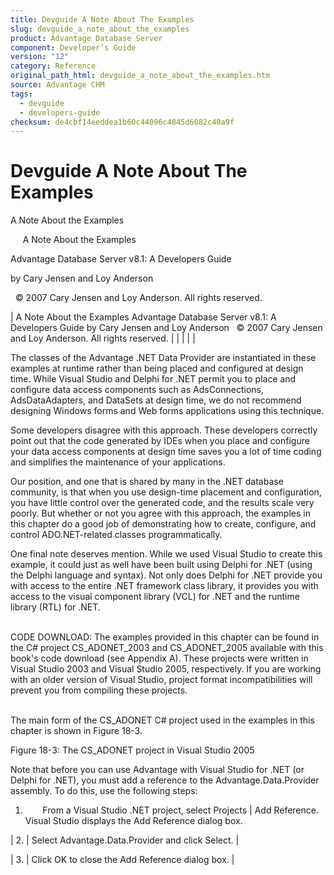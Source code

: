 ```yaml
---
title: Devguide A Note About The Examples
slug: devguide_a_note_about_the_examples
product: Advantage Database Server
component: Developer’s Guide
version: "12"
category: Reference
original_path_html: devguide_a_note_about_the_examples.htm
source: Advantage CHM
tags:
  - devguide
  - developers-guide
checksum: de4cbf14eeddea1b60c44096c4845d6082c40a9f
---
```


# Devguide A Note About The Examples

A Note About the Examples

     A Note About the Examples

Advantage Database Server v8.1: A Developers Guide

by Cary Jensen and Loy Anderson

  © 2007 Cary Jensen and Loy Anderson. All rights reserved.

| A Note About the Examples  Advantage Database Server v8.1: A Developers Guide  by Cary Jensen and Loy Anderson    © 2007 Cary Jensen and Loy Anderson. All rights reserved. |  |  |  |  |

The classes of the Advantage .NET Data Provider are instantiated in these examples at runtime rather than being placed and configured at design time. While Visual Studio and Delphi for .NET permit you to place and configure data access components such as AdsConnections, AdsDataAdapters, and DataSets at design time, we do not recommend designing Windows forms and Web forms applications using this technique.

Some developers disagree with this approach. These developers correctly point out that the code generated by IDEs when you place and configure your data access components at design time saves you a lot of time coding and simplifies the maintenance of your applications.

Our position, and one that is shared by many in the .NET database community, is that when you use design-time placement and configuration, you have little control over the generated code, and the results scale very poorly. But whether or not you agree with this approach, the examples in this chapter do a good job of demonstrating how to create, configure, and control ADO.NET-related classes programmatically.

One final note deserves mention. While we used Visual Studio to create this example, it could just as well have been built using Delphi for .NET (using the Delphi language and syntax). Not only does Delphi for .NET provide you with access to the entire .NET framework class library, it provides you with access to the visual component library (VCL) for .NET and the runtime library (RTL) for .NET.

   
CODE DOWNLOAD: The examples provided in this chapter can be found in the C# project CS\_ADONET\_2003 and CS\_ADONET\_2005 available with this book's code download (see Appendix A). These projects were written in Visual Studio 2003 and Visual Studio 2005, respectively. If you are working with an older version of Visual Studio, project format incompatibilities will prevent you from compiling these projects.  
 

The main form of the CS\_ADONET C# project used in the examples in this chapter is shown in Figure 18-3.

Figure 18-3: The CS\_ADONET project in Visual Studio 2005

Note that before you can use Advantage with Visual Studio for .NET (or Delphi for .NET), you must add a reference to the Advantage.Data.Provider assembly. To do this, use the following steps:

1.        From a Visual Studio .NET project, select Projects | Add Reference. Visual Studio displays the Add Reference dialog box.

| 2. | Select Advantage.Data.Provider and click Select. |

| 3. | Click OK to close the Add Reference dialog box. |
